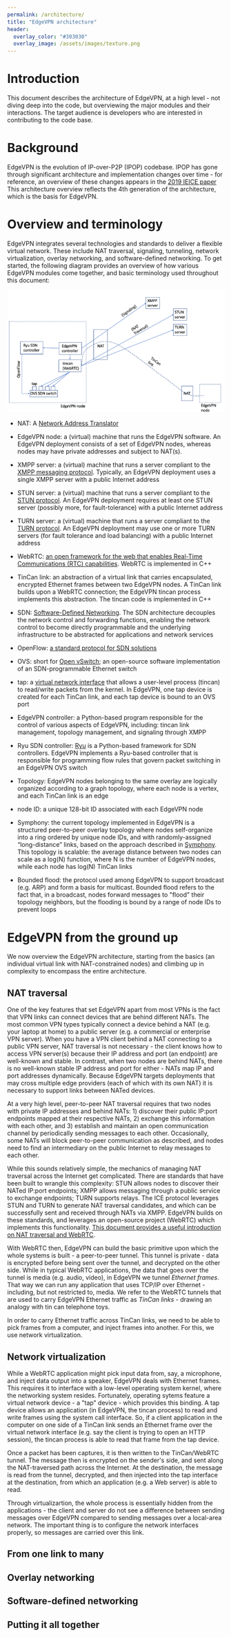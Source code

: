 ```yaml
---
permalink: /architecture/
title: "EdgeVPN architecture"
header:
  overlay_color: "#303030"
  overlay_image: /assets/images/texture.png
---
```


# Introduction

This document describes the architecture of EdgeVPN, at a high level - not diving deep into the code, but overviewing the major modules and their interactions. The target audience is developers who are interested in contributing to the code base.

# Background

EdgeVPN is the evolution of IP-over-P2P (IPOP) codebase. IPOP has gone through significant architecture and implementation changes over time - for reference, an overview of these changes appears in the [2019 IEICE paper](https://search.ieice.org/bin/pdf_link.php?category=B&lang=E&year=2020&fname=e103-b_1_2&abst=) This architecture overview reflects the 4th generation of the architecture, which is the basis for EdgeVPN.

# Overview and terminology

EdgeVPN integrates several technologies and standards to deliver a flexible virtual network. These include NAT traversal, signaling, tunneling, network virtualization, overlay networking, and software-defined networking. To get started, the following diagram provides an overview of how various EdgeVPN modules come together, and basic terminology used throughout this document:

![EdgeVPN architecture](/assets/images/edgevpn_architecture.png)

* NAT: A [Network Address Translator](https://en.wikipedia.org/wiki/Network_address_translation)

* EdgeVPN node: a (virtual) machine that runs the EdgeVPN software. An EdgeVPN deployment consists of a set of EdgeVPN nodes, whereas nodes may have private addresses and subject to NAT(s).

* XMPP server: a (virtual) machine that runs a server compliant to the [XMPP messaging protocol](https://xmpp.org/). Typically, an EdgeVPN deployment uses a single XMPP server with a public Internet address

* STUN server: a (virtual) machine that runs a server compliant to the [STUN protocol](https://en.wikipedia.org/wiki/STUN). An EdgeVPN deployment requires at least one STUN server (possibly more, for fault-tolerance) with a public Internet address

* TURN server: a (virtual) machine that runs a server compliant to the [TURN protocol](https://en.wikipedia.org/wiki/Traversal_Using_Relays_around_NAT). An EdgeVPN deployment may use one or more TURN servers (for fault tolerance and load balancing) with a public Internet address

* WebRTC: [an open framework for the web that enables Real-Time Communications (RTC) capabilities](https://webrtc.org/). WebRTC is implemented in C++

* TinCan link: an abstraction of a virtual link that carries encapsulated, encrypted Ethernet frames between two EdgeVPN nodes. A TinCan link builds upon a WebRTC connection; the EdgeVPN tincan process implements this abstraction. The tincan code is implemented in C++

* SDN: [Software-Defined Networking](https://www.opennetworking.org/sdn-definition/). The SDN architecture decouples the network control and forwarding functions, enabling the network control to become directly programmable and the underlying infrastructure to be abstracted for applications and network services

* OpenFlow: [a standard protocol for SDN solutions](https://en.wikipedia.org/wiki/OpenFlow)

* OVS: short for [Open vSwitch](https://www.openvswitch.org/); an open-source software implementation of an SDN-programmable Ethernet switch

* tap: a [virtual network interface](https://en.wikipedia.org/wiki/TUN/TAP) that allows a user-level process (tincan) to read/write packets from the kernel. In EdgeVPN, one tap device is created for each TinCan link, and each tap device is bound to an OVS port

* EdgeVPN controller: a Python-based program responsible for the control of various aspects of EdgeVPN, including: tincan link management, topology management, and signaling through XMPP

* Ryu SDN controller: [Ryu](https://github.com/faucetsdn/ryu) is a Python-based framework for SDN controllers. EdgeVPN implements a Ryu-based controller that is responsible for programming flow rules that govern packet switching in an EdgeVPN OVS switch

* Topology: EdgeVPN nodes belonging to the same overlay are logically organized according to a graph topology, where each node is a vertex, and each TinCan link is an edge

* node ID: a unique 128-bit ID associated with each EdgeVPN node

* Symphony: the current topology implemented in EdgeVPN is a structured peer-to-peer overlay topology where nodes self-organize into a ring ordered by unique node IDs, and with randomly-assigned “long-distance” links, based on the approach described in [Symphony](http://infolab.stanford.edu/~bawa/Pub/symphony.pdf). This topology is scalable: the average distance between two nodes can scale as a log(N) function, where N is the number of EdgeVPN nodes, while each node has log(N) TinCan links

* Bounded flood: the protocol used among EdgeVPN to support broadcast (e.g. ARP) and form a basis for multicast. Bounded flood refers to the fact that, in a broadcast, nodes forward messages to "flood" their topology neighbors, but the flooding is bound by a range of node IDs to prevent loops

# EdgeVPN from the ground up

We now overview the EdgeVPN architecture, starting from the basics (an individual virtual link with NAT-constrained nodes) and climbing up in complexity to encompass the entire architecture.

## NAT traversal

One of the key features that set EdgeVPN apart from most VPNs is the fact that VPN links can connect devices that are behind different NATs. The most common VPN types typically connect a device behind a NAT (e.g. your laptop at home) to a public server (e.g. a commercial or enterprise VPN server). When you have a VPN client behind a NAT connecting to a public VPN server, NAT traversal is not necessary - the client knows how to access VPN server(s) because their IP address and port (an endpoint) are well-known and stable. In contrast, when two nodes are behind NATs, there is no well-known stable IP address and port for either - NATs map IP and port addresses dynamically. Because EdgeVPN targets deployments that may cross multiple edge providers (each of which with its own NAT) it is necessary to support links between NATed devices.

At a very high level, peer-to-peer NAT traversal requires that two nodes with private IP addresses and behind NATs: 1) discover their public IP:port endpoints mapped at their respective NATs, 2) exchange this information with each other, and 3) establish and maintain an open communication channel by periodically sending messages to each other. Occasionally, some NATs will block peer-to-peer communication as described, and nodes need to find an intermediary on the public Internet to relay messages to each other.

While this sounds relatively simple, the mechanics of managing NAT traversal across the Internet get complicated. There are standards that have been built to wrangle this complexity: STUN allows nodes to discover their NATed IP:port endpoints; XMPP allows messaging through a public service to exchange endpoints; TURN supports relays. The ICE protocol leverages STUN and TURN to generate NAT traversal candidates, and which can be successfully sent and received through NATs via XMPP. EdgeVPN builds on these standards, and leverages an open-source project (WebRTC) which implements this functionality. [This document provides a useful introduction on NAT traversal and WebRTC](https://temasys.io/webrtc-ice-sorcery/).

With WebRTC then, EdgeVPN can build the basic primitive upon which the whole systems is built - a peer-to-peer tunnel. This tunnel is private - data is encrypted before being sent over the tunnel, and decrypted on the other side. While in typical WebRTC applications, the data that goes over the tunnel is media (e.g. audio, video), in EdgeVPN we tunnel *Ethernet frames*. That way we can run any application that uses TCP/IP over Ethernet - including, but not restricted to, media. We refer to the WebRTC tunnels that are used to carry EdgeVPN Ethernet traffic as *TinCan links* - drawing an analogy with tin can telephone toys. 

In order to carry Ethernet traffic across TinCan links, we need to be able to pick frames from a computer, and inject frames into another. For this, we use network virtualization.

## Network virtualization

While a WebRTC application might pick input data from, say, a microphone, and inject data output into a speaker, EdgeVPN deals with Ethernet frames. This requires it to interface with a low-level operating system kernel, where the networking system resides. Fortunately, operating sytems feature a virtual network device - a "tap" device - which provides this binding. A tap device allows an application (in EdgeVPN, the tincan process) to read and write frames using the system call interface. So, if a client application in the computer on one side of a TinCan link sends an Ethernet frame over the virtual network interface (e.g. say the client is trying to open an HTTP session), the tincan process is able to read that frame from the tap device. 

Once a packet has been captures, it is then written to the TinCan/WebRTC tunnel. The message then is encrypted on the sender's side, and sent along the NAT-traversed path across the Internet. At the destination, the message is read from the tunnel, decrypted, and then injected into the tap interface at the destination, from which an application (e.g. a Web server) is able to read.

Through virtualizartion, the whole process is essentially hidden from the applications - the client and server do not see a difference between sending messages over EdgeVPN compared to sending messages over a local-area network. The important thing is to configure the network interfaces properly, so messages are carried over this link.

## From one link to many



## Overlay networking

## Software-defined networking

## Putting it all together
